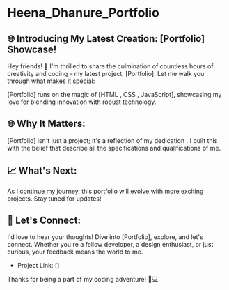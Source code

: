 # Heena_Dhanure_Portfolio

## 🌐 Introducing My Latest Creation: [Portfolio] Showcase!

Hey friends! 👋 I'm thrilled to share the culmination of countless hours of creativity and coding – my latest project, [Portfolio]. Let me walk you through what makes it special:


[Portfolio] runs on the magic of [HTML , CSS , JavaScript], showcasing my love for blending innovation with robust technology.

## 🌐 Why It Matters:
[Portfolio] isn't just a project; it's a reflection of my dedication . I built this with the belief that describe all the specifications and qualifications of me.

## 📈 What's Next:
As I continue my journey, this portfolio will evolve with more exciting projects. Stay tuned for updates!

## 🤝 Let's Connect:
I'd love to hear your thoughts! Dive into [Portfolio], explore, and let's connect. Whether you're a fellow developer, a design enthusiast, or just curious, your feedback means the world to me.

* Project Link: []

Thanks for being a part of my coding adventure! 🌟💻
